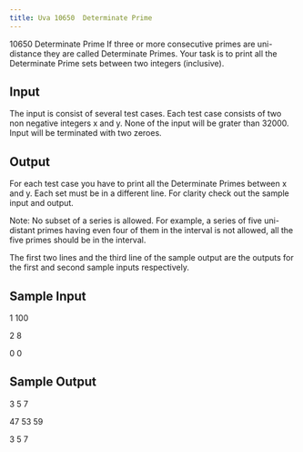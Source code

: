 ```yaml
---
title: Uva 10650  Determinate Prime
---
```


10650 Determinate Prime
If three or more consecutive primes are uni-distance they are called Determinate Primes. Your task is
to print all the Determinate Prime sets between two integers (inclusive).

## Input
The input is consist of several test cases. Each test case consists of two non negative integers x and y.
None of the input will be grater than 32000. Input will be terminated with two zeroes.

## Output
For each test case you have to print all the Determinate Primes between x and y. Each set must be in
a different line. For clarity check out the sample input and output.

Note: No subset of a series is allowed. For example, a series of five uni-distant primes having even
four of them in the interval is not allowed, all the five primes should be in the interval.

The first two lines and the third line of the sample output are the outputs for the first and second
sample inputs respectively.

## Sample Input
<p>1 100</p><p>2 8</p><p>0 0</p><p></p>

## Sample Output
<p>3 5 7</p><p>47 53 59</p><p>3 5 7</p>